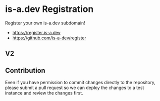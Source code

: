 # is-a.dev Registration

Register your own is-a.dev subdomain!

-   https://register.is-a.dev
-   https://github.com/is-a-dev/register

## V2

## Contribution

Even if you have permission to commit changes directly to the repository, please submit a pull request so we can deploy the changes to a test instance and review the changes first.
